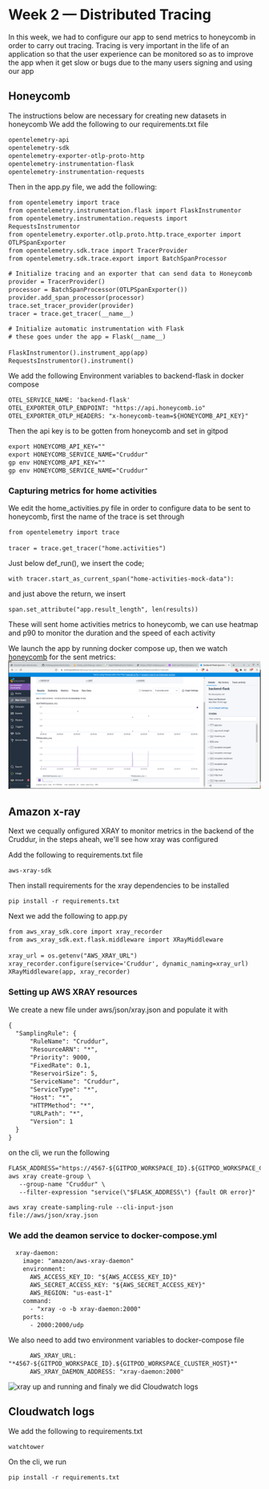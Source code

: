 # Week 2 — Distributed Tracing
In this week, we had to configure our app to send metrics to honeycomb in order to carry out tracing. Tracing is very important in the life of an application so that the user experience can be monitored so as to improve the app when it get slow or bugs due to the many users signing and using our app

## Honeycomb
The instructions below are necessary for creating new datasets in honeycomb We add the following to our requirements.txt file
```
opentelemetry-api 
opentelemetry-sdk 
opentelemetry-exporter-otlp-proto-http 
opentelemetry-instrumentation-flask 
opentelemetry-instrumentation-requests
```
Then in the app.py file, we add the following:
```
from opentelemetry import trace
from opentelemetry.instrumentation.flask import FlaskInstrumentor
from opentelemetry.instrumentation.requests import RequestsInstrumentor
from opentelemetry.exporter.otlp.proto.http.trace_exporter import OTLPSpanExporter
from opentelemetry.sdk.trace import TracerProvider
from opentelemetry.sdk.trace.export import BatchSpanProcessor
```
```
# Initialize tracing and an exporter that can send data to Honeycomb
provider = TracerProvider()
processor = BatchSpanProcessor(OTLPSpanExporter())
provider.add_span_processor(processor)
trace.set_tracer_provider(provider)
tracer = trace.get_tracer(__name__)
```
```
# Initialize automatic instrumentation with Flask
# these goes under the app = Flask(__name__)

FlaskInstrumentor().instrument_app(app)
RequestsInstrumentor().instrument()
```
We add the following Environment variables to backend-flask in docker compose 
```
OTEL_SERVICE_NAME: 'backend-flask'
OTEL_EXPORTER_OTLP_ENDPOINT: "https://api.honeycomb.io"
OTEL_EXPORTER_OTLP_HEADERS: "x-honeycomb-team=${HONEYCOMB_API_KEY}"
```

Then the api key is to be gotten from honeycomb and set in gitpod

```
export HONEYCOMB_API_KEY=""
export HONEYCOMB_SERVICE_NAME="Cruddur"
gp env HONEYCOMB_API_KEY=""
gp env HONEYCOMB_SERVICE_NAME="Cruddur"
```
### Capturing metrics for home activities
We edit the home_activities.py file in order to configure data to be sent to honeycomb, first the name of the trace is set through
```
from opentelemetry import trace

tracer = trace.get_tracer("home.activities")
```
Just below def_run(), we insert the code; 
```
with tracer.start_as_current_span("home-activities-mock-data"):
```
and just above the return, we insert
```
span.set_attribute("app.result_length", len(results))
```
These will sent home activities metrics to honeycomb, we can use heatmap and p90 to monitor the duration and the speed of each activity

We launch the app by running docker compose up, then we watch [honeycomb](https://ui.honeycomb.io) for the sent metrics:
![Distributed tracing captured in honeycomb](https://github.com/Ndzenyuy/aws-bootcamp-cruddur-2023/blob/main/images/w3%20monitoring.png)

## Amazon x-ray
Next we cequally onfigured XRAY to monitor metrics in the backend of the Cruddur, in the steps aheah, we'll see how xray was configured

Add the following to requirements.txt file
```
aws-xray-sdk
```
Then install requirements for the xray dependencies to be installed
```
pip install -r requirements.txt
```
Next we add the following to app.py
```
from aws_xray_sdk.core import xray_recorder
from aws_xray_sdk.ext.flask.middleware import XRayMiddleware

xray_url = os.getenv("AWS_XRAY_URL")
xray_recorder.configure(service='Cruddur', dynamic_naming=xray_url)
XRayMiddleware(app, xray_recorder)
```
### Setting up AWS XRAY resources
We create a new file under aws/json/xray.json and populate it with
```
{
  "SamplingRule": {
      "RuleName": "Cruddur",
      "ResourceARN": "*",
      "Priority": 9000,
      "FixedRate": 0.1,
      "ReservoirSize": 5,
      "ServiceName": "Cruddur",
      "ServiceType": "*",
      "Host": "*",
      "HTTPMethod": "*",
      "URLPath": "*",
      "Version": 1
  }
}
```
on the cli, we run the following 
```
FLASK_ADDRESS="https://4567-${GITPOD_WORKSPACE_ID}.${GITPOD_WORKSPACE_CLUSTER_HOST}"
aws xray create-group \
   --group-name "Cruddur" \
   --filter-expression "service(\"$FLASK_ADDRESS\") {fault OR error}"
``` 

```
aws xray create-sampling-rule --cli-input-json file://aws/json/xray.json
```
### We add the deamon service to docker-compose.yml
```
  xray-daemon:
    image: "amazon/aws-xray-daemon"
    environment:
      AWS_ACCESS_KEY_ID: "${AWS_ACCESS_KEY_ID}"
      AWS_SECRET_ACCESS_KEY: "${AWS_SECRET_ACCESS_KEY}"
      AWS_REGION: "us-east-1"
    command:
      - "xray -o -b xray-daemon:2000"
    ports:
      - 2000:2000/udp
```
We also need to add two environment variables to docker-compose file
```
      AWS_XRAY_URL: "*4567-${GITPOD_WORKSPACE_ID}.${GITPOD_WORKSPACE_CLUSTER_HOST}*"
      AWS_XRAY_DAEMON_ADDRESS: "xray-daemon:2000"
```

![xray up and running]()
and finaly we did Cloudwatch logs

## Cloudwatch logs
We add the following to requirements.txt
```
watchtower
```
On the cli, we run
```
pip install -r requirements.txt
```

